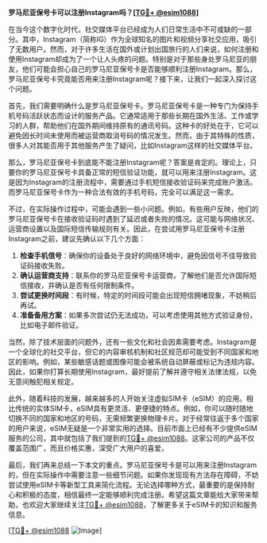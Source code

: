 **罗马尼亚保号卡可以注册Instagram吗？[[TG💪+ @esim1088](https://t.me/s/esim1088)]**

在当今这个数字化时代，社交媒体平台已经成为人们日常生活中不可或缺的一部分。其中，Instagram（简称IG）作为全球知名的图片和视频分享社交应用，吸引了无数用户。然而，对于许多生活在国外或计划出国旅行的人们来说，如何注册和使用Instagram却成为了一个让人头疼的问题。特别是对于那些身处罗马尼亚的朋友，他们可能会担心自己的罗马尼亚保号卡是否能够顺利注册Instagram。那么，罗马尼亚保号卡究竟能否用来注册Instagram呢？接下来，让我们一起深入探讨这个问题。

首先，我们需要明确什么是罗马尼亚保号卡。罗马尼亚保号卡是一种专门为保持手机号码活跃状态而设计的服务产品。它通常适用于那些长期在国外生活、工作或学习的人群，帮助他们在国外期间维持原有的通讯号码。这种卡的好处在于，它可以避免因长时间未使用而被运营商取消号码的情况发生。然而，由于其特殊的性质，很多人对其能否用于其他服务产生了疑问，比如Instagram这样的社交媒体平台。

那么，罗马尼亚保号卡到底能不能注册Instagram呢？答案是肯定的。理论上，只要你的罗马尼亚保号卡具备正常的短信验证功能，就可以用来注册Instagram。这是因为Instagram的注册流程中，需要通过手机短信接收验证码来完成账户激活。而罗马尼亚保号卡作为一种合法有效的手机号码，完全可以满足这一需求。

不过，在实际操作过程中，可能会遇到一些小问题。例如，有些用户反映，他们的罗马尼亚保号卡在接收验证码时遇到了延迟或者失败的情况。这可能与网络状况、运营商设置以及国际短信传输规则有关。因此，在尝试用罗马尼亚保号卡注册Instagram之前，建议先确认以下几个方面：

1. **检查手机信号**：确保你的设备处于良好的网络环境中，避免因信号不佳导致验证码接收失败。
2. **确认运营商支持**：联系你的罗马尼亚保号卡运营商，了解他们是否允许国际短信接收，并确认是否有任何限制条件。
3. **尝试更换时间段**：有时候，特定的时间段可能会出现短信拥堵现象，不妨稍后再试。
4. **准备备用方案**：如果多次尝试仍无法成功，可以考虑使用其他方式验证身份，比如电子邮件验证。

当然，除了技术层面的问题外，还有一些文化和社会因素需要考虑。Instagram是一个全球化的社交平台，但它的内容审核机制和社区规范却可能受到不同国家和地区的影响。例如，某些敏感话题或图像可能会被系统自动屏蔽或标记为违规内容。因此，如果你打算长期使用Instagram，最好提前了解并遵守相关法律法规，以免无意间触犯相关规定。

此外，随着科技的发展，越来越多的人开始关注虚拟SIM卡（eSIM）的应用。相比传统的实体SIM卡，eSIM具有更灵活、更便捷的特点。例如，你可以随时随地切换不同的国家和地区的号码，无需频繁更换物理卡片。对于经常往返于多个国家的用户来说，eSIM无疑是一个非常实用的选择。目前市面上已经有不少提供eSIM服务的公司，其中就包括了我们提到的[TG💪+ @esim1088](https://t.me/s/esim1088)。这家公司的产品不仅覆盖范围广，而且价格实惠，深受广大用户的喜爱。

最后，我们再来总结一下本文的重点。罗马尼亚保号卡是可以用来注册Instagram的，但在实际操作中需要注意一些细节问题。如果你发现现有方法存在障碍，不妨尝试使用eSIM卡等新型工具来简化流程。无论选择哪种方式，最重要的是保持耐心和积极的态度，相信最终一定能够顺利完成注册。希望这篇文章能给大家带来帮助，也欢迎大家继续关注[TG💪+ @esim1088](https://t.me/s/esim1088)，了解更多关于eSIM卡的知识和服务信息。

[[TG💪+ @esim1088](https://t.me/s/esim1088) ![Image](https://i.postimg.cc/4NQfJmqS/Snipaste-2025-05-13-00-14-12.png)]